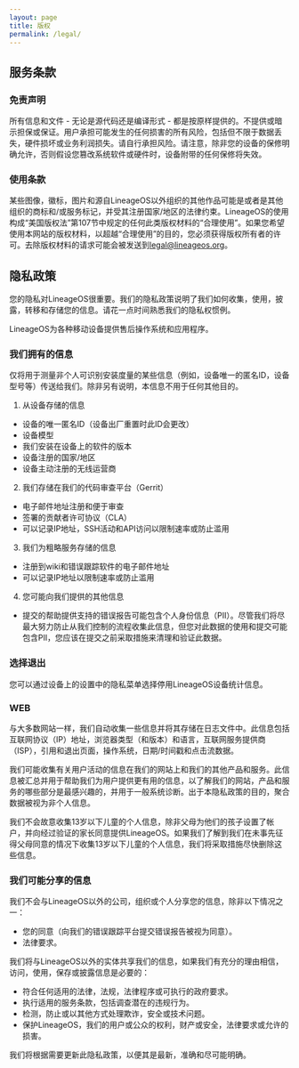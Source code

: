 ```yaml
---
layout: page
title: 版权
permalink: /legal/
---
```


## 服务条款

### 免责声明
所有信息和文件 - 无论是源代码还是编译形式 - 都是按原样提供的。不提供或暗示担保或保证。用户承担可能发生的任何损害的所有风险，包括但不限于数据丢失，硬件损坏或业务利润损失。请自行承担风险。请注意，除非您的设备的保修明确允许，否则假设您篡改系统软件或硬件时，设备附带的任何保修将失效。

### 使用条款
某些图像，徽标，图片和源自LineageOS以外组织的其他作品可能是或者是其他组织的商标和/或服务标记，并受其注册国家/地区的法律约束。LineageOS的使用构成“美国版权法”第107节中规定的任何此类版权材料的“合理使用”。如果您希望使用本网站的版权材料，以超越“合理使用”的目的，您必须获得版权所有者的许可。去除版权材料的请求可能会被发送到<legal@lineageos.org>。

## 隐私政策
您的隐私对LineageOS很重要。我们的隐私政策说明了我们如何收集，使用，披露，转移和存储您的信息。请花一点时间熟悉我们的隐私权惯例。

LineageOS为各种移动设备提供售后操作系统和应用程序。

### 我们拥有的信息
仅将用于测量非个人可识别安装度量的某些信息（例如，设备唯一的匿名ID，设备型号等）传送给我们。除非另有说明，本信息不用于任何其他目的。

1. 从设备存储的信息
 - 设备的唯一匿名ID（设备出厂重置时此ID会更改）
 - 设备模型
 - 我们安装在设备上的软件的版本
 - 设备注册的国家/地区
 - 设备主动注册的无线运营商

2. 我们存储在我们的代码审查平台（Gerrit）
 - 电子邮件地址注册和便于审查
 - 签署的贡献者许可协议（CLA）
 - 可以记录IP地址，SSH活动和API访问以限制速率或防止滥用

3. 我们为粗略服务存储的信息
 - 注册到wiki和错误跟踪软件的电子邮件地址
 - 可以记录IP地址以限制速率或防止滥用

4. 您可能向我们提供的其他信息
 - 提交的帮助提供支持的错误报告可能包含个人身份信息（PII）。尽管我们将尽最大努力防止从我们控制的流程收集此信息，但您对此数据的使用和提交可能包含PII，您应该在提交之前采取措施来清理和验证此数据。

### 选择退出
您可以通过设备上的设置中的隐私菜单选择停用LineageOS设备统计信息。

### WEB
与大多数网站一样，我们自动收集一些信息并将其存储在日志文件中。此信息包括互联网协议（IP）地址，浏览器类型（和版本）和语言，互联网服务提供商（ISP），引用和退出页面，操作系统，日期/时间戳和点击流数据。

我们可能收集有关用户活动的信息在我们的网站上和我们的其他产品和服务。此信息被汇总并用于帮助我们为用户提供更有用的信息，以了解我们的网站，产品和服务的哪些部分是最感兴趣的，并用于一般系统诊断。出于本隐私政策的目的，聚合数据被视为非个人信息。

我们不会故意收集13岁以下儿童的个人信息，除非父母为他们的孩子设置了帐户，并向经过验证的家长同意提供LineageOS。如果我们了解到我们在未事先征得父母同意的情况下收集13岁以下儿童的个人信息，我们将采取措施尽快删除这些信息。

### 我们可能分享的信息
我们不会与LineageOS以外的公司，组织或个人分享您的信息，除非以下情况之一：

- 您的同意（向我们的错误跟踪平台提交错误报告被视为同意）。
- 法律要求。

我们将与LineageOS以外的实体共享我们的信息，如果我们有充分的理由相信，访问，使用，保存或披露信息是必要的：

 - 符合任何适用的法律，法规，法律程序或可执行的政府要求。
 - 执行适用的服务条款，包括调查潜在的违规行为。
 - 检测，防止或以其他方式处理欺诈，安全或技术问题。
 - 保护LineageOS，我们的用户或公众的权利，财产或安全，法律要求或允许的损害。

我们将根据需要更新此隐私政策，以便其是最新，准确和尽可能明确。
